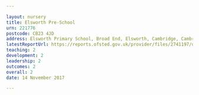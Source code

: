 ```yaml
---

layout: nursery
title: Elsworth Pre-School
urn: 221776
postcode: CB23 4JD
address: Elsworth Primary School, Broad End, Elsworth, Cambridge, Cambridgeshire, CB23 4JD
latestReportUrl: https://reports.ofsted.gov.uk/provider/files/2741197/urn/221776.pdf
teaching: 2
development: 2
leadership: 2
outcomes: 2
overall: 2
date: 14 November 2017

---
```

